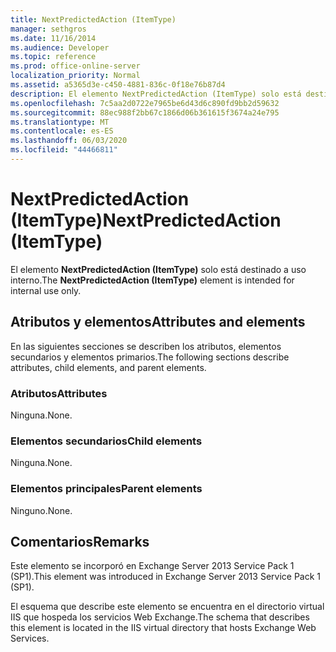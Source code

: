 ```yaml
---
title: NextPredictedAction (ItemType)
manager: sethgros
ms.date: 11/16/2014
ms.audience: Developer
ms.topic: reference
ms.prod: office-online-server
localization_priority: Normal
ms.assetid: a5365d3e-c450-4881-836c-0f18e76b87d4
description: El elemento NextPredictedAction (ItemType) solo está destinado a uso interno.
ms.openlocfilehash: 7c5aa2d0722e7965be6d43d6c890fd9bb2d59632
ms.sourcegitcommit: 88ec988f2bb67c1866d06b361615f3674a24e795
ms.translationtype: MT
ms.contentlocale: es-ES
ms.lasthandoff: 06/03/2020
ms.locfileid: "44466811"
---
```

# <a name="nextpredictedaction-itemtype"></a><span data-ttu-id="d7022-103">NextPredictedAction (ItemType)</span><span class="sxs-lookup"><span data-stu-id="d7022-103">NextPredictedAction (ItemType)</span></span>

<span data-ttu-id="d7022-104">El elemento **NextPredictedAction (ItemType)** solo está destinado a uso interno.</span><span class="sxs-lookup"><span data-stu-id="d7022-104">The **NextPredictedAction (ItemType)** element is intended for internal use only.</span></span> 

## <a name="attributes-and-elements"></a><span data-ttu-id="d7022-105">Atributos y elementos</span><span class="sxs-lookup"><span data-stu-id="d7022-105">Attributes and elements</span></span>

<span data-ttu-id="d7022-106">En las siguientes secciones se describen los atributos, elementos secundarios y elementos primarios.</span><span class="sxs-lookup"><span data-stu-id="d7022-106">The following sections describe attributes, child elements, and parent elements.</span></span>
  
### <a name="attributes"></a><span data-ttu-id="d7022-107">Atributos</span><span class="sxs-lookup"><span data-stu-id="d7022-107">Attributes</span></span>

<span data-ttu-id="d7022-108">Ninguna.</span><span class="sxs-lookup"><span data-stu-id="d7022-108">None.</span></span>
  
### <a name="child-elements"></a><span data-ttu-id="d7022-109">Elementos secundarios</span><span class="sxs-lookup"><span data-stu-id="d7022-109">Child elements</span></span>

<span data-ttu-id="d7022-110">Ninguna.</span><span class="sxs-lookup"><span data-stu-id="d7022-110">None.</span></span>
  
### <a name="parent-elements"></a><span data-ttu-id="d7022-111">Elementos principales</span><span class="sxs-lookup"><span data-stu-id="d7022-111">Parent elements</span></span>

<span data-ttu-id="d7022-112">Ninguno.</span><span class="sxs-lookup"><span data-stu-id="d7022-112">None.</span></span>
  
## <a name="remarks"></a><span data-ttu-id="d7022-113">Comentarios</span><span class="sxs-lookup"><span data-stu-id="d7022-113">Remarks</span></span>

<span data-ttu-id="d7022-114">Este elemento se incorporó en Exchange Server 2013 Service Pack 1 (SP1).</span><span class="sxs-lookup"><span data-stu-id="d7022-114">This element was introduced in Exchange Server 2013 Service Pack 1 (SP1).</span></span>
  
<span data-ttu-id="d7022-115">El esquema que describe este elemento se encuentra en el directorio virtual IIS que hospeda los servicios Web Exchange.</span><span class="sxs-lookup"><span data-stu-id="d7022-115">The schema that describes this element is located in the IIS virtual directory that hosts Exchange Web Services.</span></span>
  

